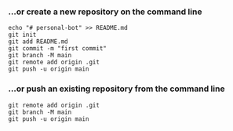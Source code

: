 ### …or create a new repository on the command line

```
echo "# personal-bot" >> README.md
git init
git add README.md
git commit -m "first commit"
git branch -M main
git remote add origin .git
git push -u origin main
```

### …or push an existing repository from the command line

```
git remote add origin .git
git branch -M main
git push -u origin main
```


